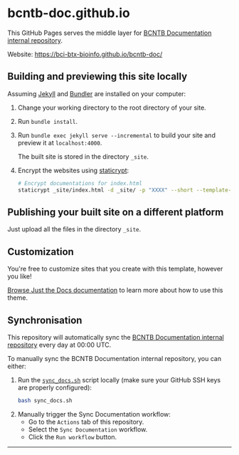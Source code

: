 # bcntb-doc.github.io
This GitHub Pages serves the middle layer for [BCNTB Documentation internal repository](https://github.qmul.ac.uk/bci-btx-bioinfo/BCNTB-Documentation).

Website: https://bci-btx-bioinfo.github.io/bcntb-doc/

## Building and previewing this site locally

Assuming [Jekyll] and [Bundler] are installed on your computer:

1.  Change your working directory to the root directory of your site.

2.  Run `bundle install`.

3.  Run `bundle exec jekyll serve --incremental` to build your site and preview it at `localhost:4000`.

    The built site is stored in the directory `_site`.

4. Encrypt the websites using [staticrypt](https://github.com/robinmoisson/staticrypt):
    ```bash
   # Encrypt documentations for index.html
   staticrypt _site/index.html -d _site/ -p "XXXX" --short --template-title "Login" --template-instructions "Please enter the password to unlock the page" --template-button "Open Page" --template-color-primary "#113e9f" --template-color-secondary "#e4e4e4"

    ```

## Publishing your built site on a different platform

Just upload all the files in the directory `_site`.

## Customization

You're free to customize sites that you create with this template, however you like!

[Browse Just the Docs documentation][Just the Docs] to learn more about how to use this theme.

## Synchronisation

This repository will automatically sync the [BCNTB Documentation internal repository](https://github.qmul.ac.uk/bci-btx-bioinfo/BCNTB-Documentation) every day at 00:00 UTC.

To manually sync the BCNTB Documentation internal repository, you can either:

1. Run the [`sync_docs.sh`](./sync_docs.sh) script locally (make sure your GitHub SSH keys are properly configured):
   ```bash
   bash sync_docs.sh

   ```
2. Manually trigger the Sync Documentation workflow:
    - Go to the `Actions` tab of this repository.
    - Select the `Sync Documentation` workflow.
    - Click the `Run workflow` button.

----

[Jekyll]: https://jekyllrb.com
[Just the Docs]: https://just-the-docs.github.io/just-the-docs/
[Bundler]: https://bundler.io
